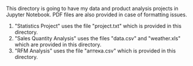 This directory is going to have my data and product analysis projects in Jupyter Notebook. PDF files are also provided in case of formatting issues.

1) "Statistics Project" uses the file "project.txt" which is provided in this directory.
2) "Sales Quantity Analysis" uses the files "data.csv" and "weather.xls" which are provided in this directory.
3) "RFM Analysis" uses the file "аптека.csv" which is provided in this directory.
